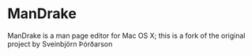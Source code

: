 ManDrake
========

ManDrake is a man page editor for Mac OS X; this is a fork of the original project by Sveinbjörn Þórðarson